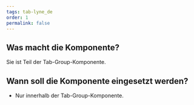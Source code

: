 ```yaml
---
tags: tab-lyne_de
order: 1
permalink: false
---
```


## Was macht die Komponente?
Sie ist Teil der Tab-Group-Komponente.

## Wann soll die Komponente eingesetzt werden?
* Nur innerhalb der Tab-Group-Komponente.